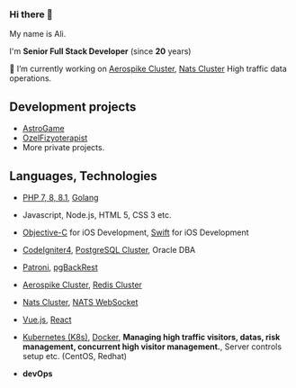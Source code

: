 ### Hi there 👋
My name is Ali.

I'm **Senior Full Stack Developer** (since **20** years)

🔭 I’m currently working on [Aerospike Cluster](https://github.com/aerospike/aerospike-server), [Nats Cluster](https://github.com/nats-io/nats-server) High traffic data operations.
## Development projects
- [AstroGame](https://astrogame.org)
- [OzelFizyoterapist](https://ozelfizyoterapist.net)
- More private projects.

## Languages, Technologies
- [PHP 7, 8, 8.1](https://github.com/php), [Golang](https://github.com/golang)
- Javascript, Node.js, HTML 5, CSS 3 etc.
- [Objective-C](https://en.wikipedia.org/wiki/Objective-C) for iOS Development, [Swift](https://github.com/apple/swift) for iOS Development

- [CodeIgniter4](https://github.com/codeigniter4/CodeIgniter4), [PostgreSQL Cluster](https://github.com/postgres/postgres), Oracle DBA
- [Patroni](https://github.com/zalando/patroni), [pgBackRest](https://github.com/pgbackrest/pgbackrest)
- [Aerospike Cluster](https://github.com/aerospike/aerospike-server), [Redis Cluster](https://github.com/redis/redis)
- [Nats Cluster](https://github.com/nats-io/nats-server), [NATS WebSocket](https://github.com/nats-io/nats.ws)
- [Vue.js](https://github.com/vuejs/vue), [React](https://github.com/facebook/react)
- [Kubernetes (K8s)](https://github.com/kubernetes/kubernetes), [Docker](https://github.com/docker), **Managing high traffic visitors, datas, risk management, concurrent high visitor management.**, Server controls setup etc. (CentOS, Redhat)
- **devOps**

<!--
**byazrail/byazrail** is a ✨ _special_ ✨ repository because its `README.md` (this file) appears on your GitHub profile.

Here are some ideas to get you started:

- 🔭 I’m currently working on ...
- 🌱 I’m currently learning ...
- 👯 I’m looking to collaborate on ...
- 🤔 I’m looking for help with ...
- 💬 Ask me about ...
- 📫 How to reach me: ...
- 😄 Pronouns: ...
- ⚡ Fun fact: ...
-->

